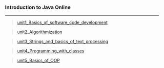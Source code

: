 ### Introduction to Java Online
***
> [unit1_Basics_of_software_code_development](https://github.com/andreiartsiomenka/introduction-to-java/tree/main/src/by/basic/unit1_Basics_of_software_code_development)
 
> [unit2_Algorithmization](https://github.com/andreiartsiomenka/introduction-to-java/tree/main/src/by/basic/unit2_Algorithmization)
 
> [unit3_Strings_and_basics_of_text_processing](https://github.com/andreiartsiomenka/introduction-to-java/tree/main/src/by/basic/unit3_Strings_and_basics_of_text_processing)

> [unit4_Programming_with_classes](https://github.com/andreiartsiomenka/introduction-to-java/tree/main/src/by/basic/unit4_Programming_with_classes)
 
> [unit5_Basics_of_OOP](https://github.com/andreiartsiomenka/introduction-to-java/tree/main/src/by/basic/unit5_Basics_of_OOP)

